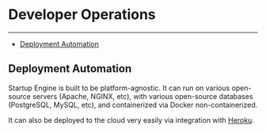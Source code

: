 # Developer Operations

---

- [Deployment Automation](#deployment)


<a id="subscriptions"></a>
## Deployment Automation

Startup Engine is built to be platform-agnostic. It can run on various open-source servers (Apache, NGINX, etc), with various open-source databases (PostgreSQL, MySQL, etc), and containerized via Docker non-containerized.  

It can also be deployed to the cloud very easily via integration with [Heroku](https://devcenter.heroku.com/categories/deployment).
  
  
